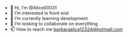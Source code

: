 - 👋 Hi, I’m @Alice00031
- 👀 I’m interested in front end
- 🌱 I’m currently learning development
- 💞️ I’m looking to collaborate on everything
- 📫 How to reach me barbaraalice12324@hotmail.com 

<!---
Alice00031/Alice00031 is a ✨ special ✨ repository because its `README.md` (this file) appears on your GitHub profile.
You can click the Preview link to take a look at your changes.
--->
